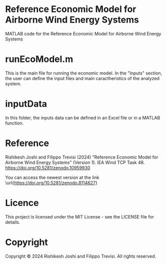 # Reference Economic Model for Airborne Wind Energy Systems
MATLAB code for the Reference Economic Model for Airborne Wind Energy Systems

# runEcoModel.m
This is the main file for running the economic model. In the "Inputs" section, the user can define the input files and main caractheristics of the analyzed system.

# inputData
In this folder, the inputs data can be defined in an Excel file or in a MATLAB function. 

# Reference
Rishikesh Joshi and Filippo Trevisi (2024) "Reference Economic Model for Airborne Wind Energy Systems" (Version 1). IEA Wind TCP Task 48. https://doi.org/10.5281/zenodo.10959930

You can access the newest version at the link \url{https://doi.org/10.5281/zenodo.8114627} 

# Licence
This project is licensed under the MIT License - see the LICENSE file for details.

# Copyright
Copyright © 2024 Rishikesh Joshi and Filippo Trevisi. All rights reserved.